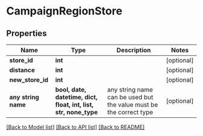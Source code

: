 # CampaignRegionStore


## Properties
Name | Type | Description | Notes
------------ | ------------- | ------------- | -------------
**store_id** | **int** |  | [optional] 
**distance** | **int** |  | [optional] 
**new_store_id** | **int** |  | [optional] 
**any string name** | **bool, date, datetime, dict, float, int, list, str, none_type** | any string name can be used but the value must be the correct type | [optional]

[[Back to Model list]](../README.md#documentation-for-models) [[Back to API list]](../README.md#documentation-for-api-endpoints) [[Back to README]](../README.md)


